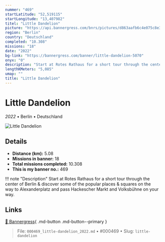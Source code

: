 ```yaml
---
nummer: "469"
startLatitude: "52,519115"
startLongitude: "13,407982"
titel: "Little Dandelion"
picture: "https://api.bannergress.com/bnrs/pictures/d863aafb6c4e075c8e3cddf3389d1e6f"
region: "Berlin"
country: "Deutschland"
completed: "10.308"
missions: "18"
date: "2022"
bg-link: "https://bannergress.com/banner/little-dandelion-5070"
onyx: "0"
description: "Start at Rotes Rathaus for a short tour through the center of Berlin & discover some of the popular places & squares on the way to Alexanderplatz and pass Hackescher Markt and Volksbühne on your way."
lengthKMeters: "5,085"
umap: ""
title: "Little Dandelion"
---
```

# Little Dandelion

*2022* • Berlin • Deutschland

![Little Dandelion](https://api.bannergress.com/bnrs/pictures/d863aafb6c4e075c8e3cddf3389d1e6f)

## Details
- **Distance (km):** 5.08
- **Missions in banner:** 18
- **Total missions completed:** 10.308
- **This is my banner no.:** 469


!!! note "Description"
    Start at Rotes Rathaus for a short tour through the center of Berlin & discover some of the popular places & squares on the way to Alexanderplatz and pass Hackescher Markt and Volksbühne on your way.



## Links
[🔗 Bannergress](https://bannergress.com/banner/little-dandelion-5070){ .md-button .md-button--primary }



> File: `000469_little-dandelion_2022.md` • #000469 • Slug: `little-dandelion`
